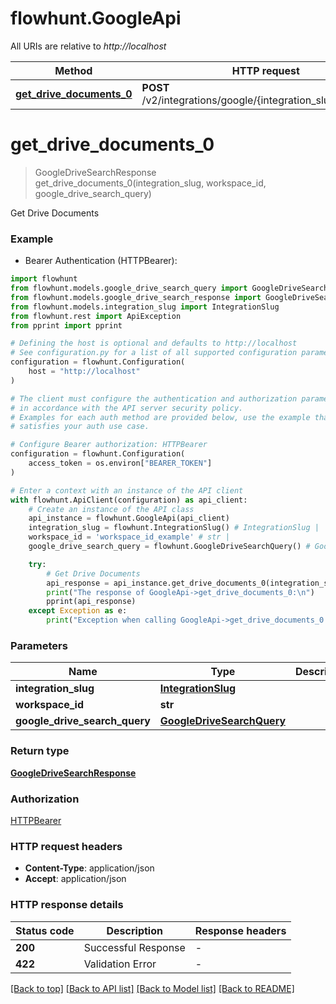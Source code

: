 # flowhunt.GoogleApi

All URIs are relative to *http://localhost*

Method | HTTP request | Description
------------- | ------------- | -------------
[**get_drive_documents_0**](GoogleApi.md#get_drive_documents_0) | **POST** /v2/integrations/google/{integration_slug}/drive/files | Get Drive Documents


# **get_drive_documents_0**
> GoogleDriveSearchResponse get_drive_documents_0(integration_slug, workspace_id, google_drive_search_query)

Get Drive Documents

### Example

* Bearer Authentication (HTTPBearer):

```python
import flowhunt
from flowhunt.models.google_drive_search_query import GoogleDriveSearchQuery
from flowhunt.models.google_drive_search_response import GoogleDriveSearchResponse
from flowhunt.models.integration_slug import IntegrationSlug
from flowhunt.rest import ApiException
from pprint import pprint

# Defining the host is optional and defaults to http://localhost
# See configuration.py for a list of all supported configuration parameters.
configuration = flowhunt.Configuration(
    host = "http://localhost"
)

# The client must configure the authentication and authorization parameters
# in accordance with the API server security policy.
# Examples for each auth method are provided below, use the example that
# satisfies your auth use case.

# Configure Bearer authorization: HTTPBearer
configuration = flowhunt.Configuration(
    access_token = os.environ["BEARER_TOKEN"]
)

# Enter a context with an instance of the API client
with flowhunt.ApiClient(configuration) as api_client:
    # Create an instance of the API class
    api_instance = flowhunt.GoogleApi(api_client)
    integration_slug = flowhunt.IntegrationSlug() # IntegrationSlug | 
    workspace_id = 'workspace_id_example' # str | 
    google_drive_search_query = flowhunt.GoogleDriveSearchQuery() # GoogleDriveSearchQuery | 

    try:
        # Get Drive Documents
        api_response = api_instance.get_drive_documents_0(integration_slug, workspace_id, google_drive_search_query)
        print("The response of GoogleApi->get_drive_documents_0:\n")
        pprint(api_response)
    except Exception as e:
        print("Exception when calling GoogleApi->get_drive_documents_0: %s\n" % e)
```



### Parameters


Name | Type | Description  | Notes
------------- | ------------- | ------------- | -------------
 **integration_slug** | [**IntegrationSlug**](.md)|  | 
 **workspace_id** | **str**|  | 
 **google_drive_search_query** | [**GoogleDriveSearchQuery**](GoogleDriveSearchQuery.md)|  | 

### Return type

[**GoogleDriveSearchResponse**](GoogleDriveSearchResponse.md)

### Authorization

[HTTPBearer](../README.md#HTTPBearer)

### HTTP request headers

 - **Content-Type**: application/json
 - **Accept**: application/json

### HTTP response details

| Status code | Description | Response headers |
|-------------|-------------|------------------|
**200** | Successful Response |  -  |
**422** | Validation Error |  -  |

[[Back to top]](#) [[Back to API list]](../README.md#documentation-for-api-endpoints) [[Back to Model list]](../README.md#documentation-for-models) [[Back to README]](../README.md)

